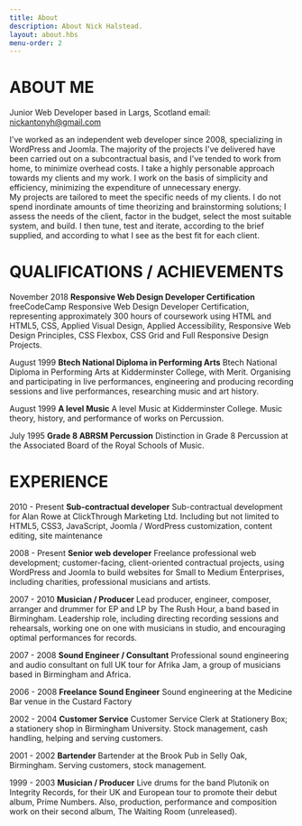 ```yaml
---
title: About
description: About Nick Halstead.
layout: about.hbs
menu-order: 2
---
```


# ABOUT ME

Junior Web Developer based in Largs, Scotland email: <nickantonyh@gmail.com>

I've worked as an independent web developer since 2008, specializing in WordPress
and Joomla. The majority of the projects I've delivered have been carried out on a subcontractual
basis, and I've tended to work from home, to minimize overhead costs. I take
a highly personable approach towards my clients and my work. I work on the basis of
simplicity and efficiency, minimizing the expenditure of unnecessary energy.  
My projects are tailored to meet the specific needs of my clients. I do not spend inordinate amounts
of time theorizing and brainstorming solutions; I assess the needs of the client, factor in the budget, select the most
suitable system, and build. I then tune, test and iterate, according to the brief supplied, and according to what I see as
the best fit for each client.

# QUALIFICATIONS / ACHIEVEMENTS

November 2018 **Responsive Web Design Developer Certification**
freeCodeCamp Responsive Web Design Developer Certification, representing
approximately 300 hours of coursework using HTML and HTML5, CSS, Applied Visual
Design, Applied Accessibility, Responsive Web Design Principles, CSS Flexbox, CSS
Grid and Full Responsive Design Projects.

August 1999 **Btech National Diploma in Performing Arts**
Btech National Diploma in Performing Arts at Kidderminster College, with Merit.
Organising and participating in live performances, engineering and producing recording
sessions and live performances, researching music and art history.

August 1999 **A level Music**
A level Music at Kidderminster College. Music theory, history, and performance of works
on Percussion.

July 1995 **Grade 8 ABRSM Percussion**
Distinction in Grade 8 Percussion at the Associated Board of the Royal Schools of Music.

# EXPERIENCE

2010 - Present **Sub-contractual developer**
Sub-contractual development for Alan Rowe at ClickThrough Marketing Ltd. Including
but not limited to HTML5, CSS3, JavaScript, Joomla / WordPress customization, content
editing, site maintenance

2008 - Present **Senior web developer**
Freelance professional web development; customer-facing, client-oriented contractual
projects, using WordPress and Joomla to build websites for Small to Medium Enterprises,
including charities, professional musicians and artists.

2007 - 2010 **Musician / Producer**
Lead producer, engineer, composer, arranger and drummer for EP and LP by The Rush
Hour, a band based in Birmingham. Leadership role, including directing recording
sessions and rehearsals, working one on one with musicians in studio, and encouraging
optimal performances for records.

2007 - 2008 **Sound Engineer / Consultant**
Professional sound engineering and audio consultant on full UK tour for Afrika Jam, a
group of musicians based in Birmingham and Africa.

2006 - 2008 **Freelance Sound Engineer**
Sound engineering at the Medicine Bar venue in the Custard Factory

2002 - 2004 **Customer Service**
Customer Service Clerk at Stationery Box; a stationery shop in Birmingham University.
Stock management, cash handling, helping and serving customers.

2001 - 2002 **Bartender**
Bartender at the Brook Pub in Selly Oak, Birmingham. Serving customers, stock
management.

1999 - 2003 **Musician / Producer**
Live drums for the band Plutonik on Integrity Records, for their UK and European tour to
promote their debut album, Prime Numbers. Also, production, performance and
composition work on their second album, The Waiting Room (unreleased).
